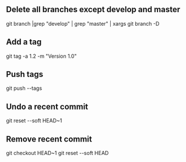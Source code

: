 ## Delete all branches except develop and master
git branch |grep "develop" | grep "master" | xargs git branch -D

## Add a tag
git tag -a 1.2 -m "Version 1.0"

## Push tags
git push --tags

## Undo a recent commit
git reset --soft HEAD~1

## Remove recent commit
git checkout HEAD~1
git reset --soft HEAD
